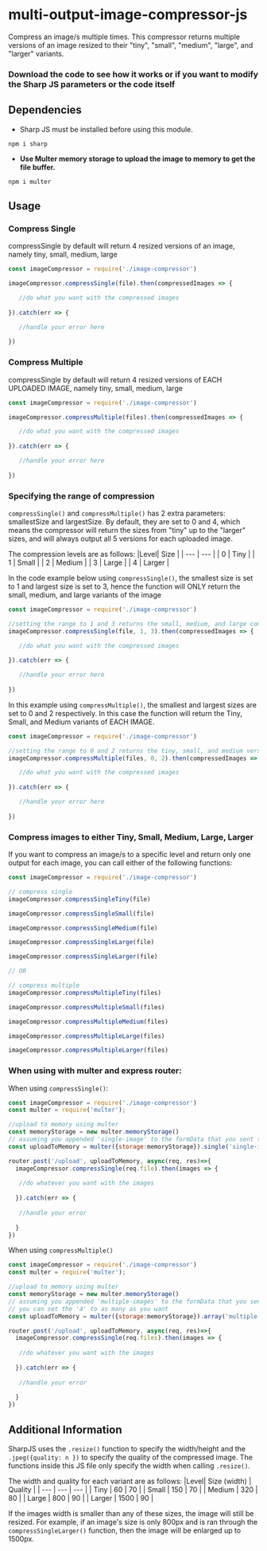 # multi-output-image-compressor-js
Compress an image/s multiple times. This compressor returns multiple versions of an image resized to their "tiny", "small", "medium", "large", and "larger" variants. 

### Download the code to see how it works or if you want to modify the Sharp JS parameters or the code itself

## Dependencies

- Sharp JS must be installed before using this module.
```npm
npm i sharp
```
- __Use Multer memory storage to upload the image to memory to get the file buffer.__
```npm
npm i multer
```

## Usage

### __Compress Single__
compressSingle by default will return 4 resized versions of an image, namely tiny, small, medium, large  
```javascript
const imageCompressor = require('./image-compressor')

imageCompressor.compressSingle(file).then(compressedImages => {

   //do what you want with the compressed images
   
}).catch(err => {

   //handle your error here
   
})
```

### __Compress Multiple__
compressSingle by default will return 4 resized versions of EACH UPLOADED IMAGE, namely tiny, small, medium, large  
```javascript
const imageCompressor = require('./image-compressor')

imageCompressor.compressMultiple(files).then(compressedImages => {

   //do what you want with the compressed images
   
}).catch(err => {

   //handle your error here
   
})
```

### __Specifying the range of compression__
```compressSingle()``` and ```compressMultiple()``` has 2 extra parameters: smallestSize and largestSize. By default, they are set to 0 and 4, which means the compressor will return the sizes from "tiny" up to the "larger" sizes, and will always output all 5 versions for each uploaded image.

The compression levels are as follows:
|Level|   Size    |
| ---      | ---       |
| 0 | Tiny |
| 1 | Small |
| 2 | Medium |
| 3 | Large |
| 4 | Larger |

In the code example below using ```compressSingle()```, the smallest size is set to 1 and largest size is set to 3, hence the function will ONLY return the small, medium, and large variants of the image
```javascript
const imageCompressor = require('./image-compressor')

//setting the range to 1 and 3 returns the small, medium, and large compressed images
imageCompressor.compressSingle(file, 1, 3).then(compressedImages => {

   //do what you want with the compressed images
   
}).catch(err => {

   //handle your error here
   
})
```

In this example using ```compressMultiple()```,  the smallest and largest sizes are set to 0 and 2 respectively. In this case the function will return the Tiny, Small, and Medium variants of EACH IMAGE.
```javascript
const imageCompressor = require('./image-compressor')

//setting the range to 0 and 2 returns the tiny, small, and medium versions for each image uploaded
imageCompressor.compressMultiple(files, 0, 2).then(compressedImages => {

   //do what you want with the compressed images
   
}).catch(err => {

   //handle your error here
   
})
```

### __Compress images to either Tiny, Small, Medium, Large, Larger__
If you want to compress an image/s to a specific level and return only one output for each image, you can call either of the following functions:
```javascript
const imageCompressor = require('./image-compressor')

// compress single
imageCompressor.compressSingleTiny(file)

imageCompressor.compressSingleSmall(file)

imageCompressor.compressSingleMedium(file)

imageCompressor.compressSingleLarge(file)

imageCompressor.compressSingleLarger(file)

// OR 

// compress multiple
imageCompressor.compressMultipleTiny(files)

imageCompressor.compressMultipleSmall(files)

imageCompressor.compressMultipleMedium(files)

imageCompressor.compressMultipleLarge(files)

imageCompressor.compressMultipleLarger(files)

```

### __When using with multer and express router:__

When using ```compressSingle()```:
```javascript
const imageCompressor = require('./image-compressor')
const multer = require('multer');

//upload to memory using multer
const memoryStorage = new multer.memoryStorage()
// assuming you appended 'single-image' to the formData that you sent to the server. Call this whatever you want before sending
const uploadToMemory = multer({storage:memoryStorage}).single('single-image') 

router.post('/upload', uploadToMemory, async(req, res)=>{ 
  imageCompressor.compressSingle(req.file).then(images => {
  
   //do whatever you want with the images
   
  }).catch(err => { 
  
   //handle your error
   
  }
})

```

When using ```compressMultiple()```
```javascript
const imageCompressor = require('./image-compressor')
const multer = require('multer');

//upload to memory using multer
const memoryStorage = new multer.memoryStorage()
// assuming you appended 'multiple-images' to the formData that you sent to the server. Call this whatever you want before sending
// you can set the '4' to as many as you want
const uploadToMemory = multer({storage:memoryStorage}).array('multiple-images', 4)

router.post('/upload', uploadToMemory, async(req, res)=>{ 
  imageCompressor.compressSingle(req.files).then(images => {
  
   //do whatever you want with the images
   
  }).catch(err => { 
  
   //handle your error
   
  }
})

```


## __Additional Information__
SharpJS uses the ```.resize()``` function to specify the width/height and the ```.jpeg({quality: n })``` to specify the quality of the compressed image. The functions inside this JS file only specify the width when calling ```.resize()```.

The width and quality for each variant are as follows:
|Level|   Size (width) | Quality |
| ---  | ---  | ---  |
| Tiny | 60 | 70 |
| Small | 150 | 70 |
| Medium | 320 | 80 |
| Large | 800 | 90 |
| Larger | 1500 | 90 |

If the images width is smaller than any of these sizes, the image will still be resized. For example, if an image's size is only 800px and is ran through the ```compressSingleLarger()``` function, then the image will be enlarged up to 1500px. 

